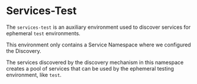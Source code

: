 # Services-Test


The `services-test` is an auxiliary environment used to discover services for ephemeral `test` environments.

This environment only contains a Service Namespace where we configured the Discovery.

The services discovered by the discovery mechanism in this namespace creates a pool of services that can be used by the ephemeral testing environment, like `test`.
